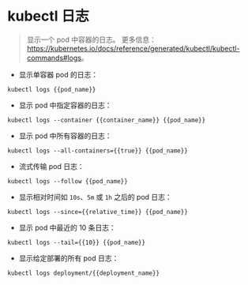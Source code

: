 # kubectl 日志

> 显示一个 pod 中容器的日志。
> 更多信息：<https://kubernetes.io/docs/reference/generated/kubectl/kubectl-commands#logs>。

- 显示单容器 pod 的日志：

`kubectl logs {{pod_name}}`

- 显示 pod 中指定容器的日志：

`kubectl logs --container {{container_name}} {{pod_name}}`

- 显示 pod 中所有容器的日志：

`kubectl logs --all-containers={{true}} {{pod_name}}`

- 流式传输 pod 日志：

`kubectl logs --follow {{pod_name}}`

- 显示相对时间如 `10s`、`5m` 或 `1h` 之后的 pod 日志：

`kubectl logs --since={{relative_time}} {{pod_name}}`

- 显示 pod 中最近的 10 条日志：

`kubectl logs --tail={{10}} {{pod_name}}`

- 显示给定部署的所有 pod 日志：

`kubectl logs deployment/{{deployment_name}}`